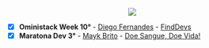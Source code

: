 <p align="center">
<img src="https://user-images.githubusercontent.com/46378210/74868705-69b40900-5335-11ea-98a6-7f1f3725423d.png"/>
</p>

- [X] **Oministack Week 10°** - [Diego Fernandes](https://github.com/diego3g) - [FindDevs ](https://github.com/Diana-ops/rocketseatProjects/tree/master/oministackWeek10)
- [X] **Maratona Dev 3°** - [Mayk Brito](https://github.com/maykbrito) - [Doe Sangue, Doe Vida!](https://github.com/Diana-ops/rocketseatProjects/tree/master/maratonaDev3) 

